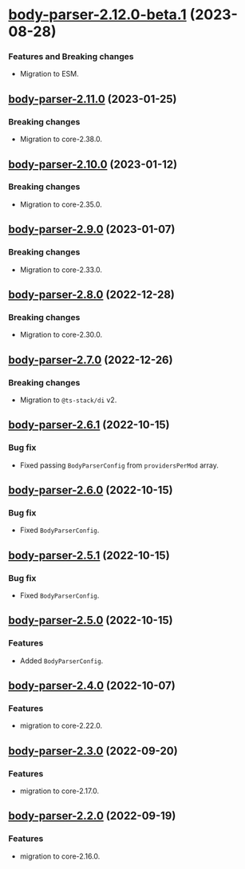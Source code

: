 <a name="body-parser-2.12.0-beta.1"></a>
# [body-parser-2.12.0-beta.1](https://github.com/ditsmod/ditsmod/releases/tag/body-parser-2.12.0-beta.1) (2023-08-28)

### Features and Breaking changes

- Migration to ESM.

<a name="body-parser-2.11.0"></a>
## [body-parser-2.11.0](https://github.com/ditsmod/ditsmod/releases/tag/body-parser-2.11.0) (2023-01-25)

### Breaking changes

- Migration to core-2.38.0.

<a name="body-parser-2.10.0"></a>
## [body-parser-2.10.0](https://github.com/ditsmod/ditsmod/releases/tag/body-parser-2.10.0) (2023-01-12)

### Breaking changes

- Migration to core-2.35.0.

<a name="body-parser-2.9.0"></a>
## [body-parser-2.9.0](https://github.com/ditsmod/ditsmod/releases/tag/body-parser-2.9.0) (2023-01-07)

### Breaking changes

- Migration to core-2.33.0.

<a name="body-parser-2.8.0"></a>
## [body-parser-2.8.0](https://github.com/ditsmod/ditsmod/releases/tag/body-parser-2.8.0) (2022-12-28)

### Breaking changes

- Migration to core-2.30.0.

<a name="body-parser-2.7.0"></a>
## [body-parser-2.7.0](https://github.com/ditsmod/ditsmod/releases/tag/body-parser-2.7.0) (2022-12-26)

### Breaking changes

- Migration to `@ts-stack/di` v2.

<a name="body-parser-2.6.1"></a>
## [body-parser-2.6.1](https://github.com/ditsmod/ditsmod/releases/tag/body-parser-2.6.1) (2022-10-15)

### Bug fix

- Fixed passing `BodyParserConfig` from `providersPerMod` array.

<a name="body-parser-2.6.0"></a>
## [body-parser-2.6.0](https://github.com/ditsmod/ditsmod/releases/tag/body-parser-2.6.0) (2022-10-15)

### Bug fix

- Fixed `BodyParserConfig`.

<a name="body-parser-2.5.1"></a>
## [body-parser-2.5.1](https://github.com/ditsmod/ditsmod/releases/tag/body-parser-2.5.1) (2022-10-15)

### Bug fix

- Fixed `BodyParserConfig`.

<a name="body-parser-2.5.0"></a>
## [body-parser-2.5.0](https://github.com/ditsmod/ditsmod/releases/tag/body-parser-2.5.0) (2022-10-15)

### Features

- Added `BodyParserConfig`.

<a name="body-parser-2.4.0"></a>
## [body-parser-2.4.0](https://github.com/ditsmod/ditsmod/releases/tag/body-parser-2.4.0) (2022-10-07)

### Features

- migration to core-2.22.0.

<a name="body-parser-2.3.0"></a>
## [body-parser-2.3.0](https://github.com/ditsmod/ditsmod/releases/tag/body-parser-2.3.0) (2022-09-20)

### Features

- migration to core-2.17.0.

<a name="body-parser-2.2.0"></a>
## [body-parser-2.2.0](https://github.com/ditsmod/ditsmod/releases/tag/body-parser-2.2.0) (2022-09-19)

### Features

- migration to core-2.16.0.
